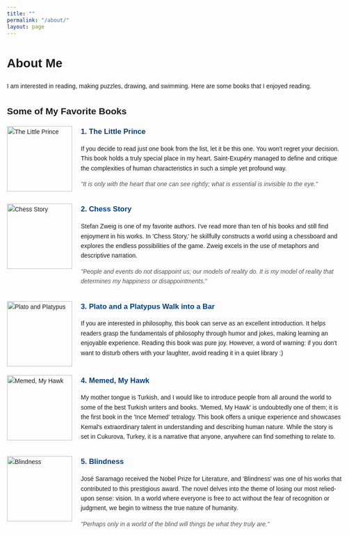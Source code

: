 ```yaml
---
title: ""
permalink: "/about/"
layout: page
---
```

<html lang="en">
<head>
    <meta charset="UTF-8">
    <meta name="viewport" content="width=device-width, initial-scale=1.0">
    <style>
        body {
            font-family: Arial, sans-serif;
            line-height: 1.6;
            max-width: 800px;
            margin: 0 auto;
        }
        .book {
            display: flex;
            align-items: flex-start;
            margin-bottom: 20px;
        }
        .book img {
            width: 150px;
            height: auto;
            margin-right: 20px;
        }
        .book-content {
            max-width: 600px;
        }
        .book-content a {
            font-weight: bold;
            font-size: 1.2em;
            color: #004080;
            text-decoration: none;
        }
        .book-content a:hover {
            text-decoration: underline;
        }
        .quote {
            font-style: italic;
            color: #555;
            margin-top: 10px;
        }
    </style>
</head>
<body>

<h1>About Me</h1>
<p>I am interested in reading, making puzzles, drawing, and swimming. Here are some books that I enjoyed reading.</p>

<h2>Some of My Favorite Books</h2>

<div class="book">
    <img src="https://lh3.googleusercontent.com/pd1cIhQDdTJGqVI2uwFwzL2IhEbssAfb7hbOjN8sb4BXGmKKR9OlfSYbq6cO91rzOXZZB_Nokww-Jw0yEY_wBoilpEE6gO9zdlDZ9uam3ZC2wJONeS2n98_JpOFlONfHz2ebnr6ErQ=w2400" alt="The Little Prince">
    <div class="book-content">
        <a href="https://en.wikipedia.org/wiki/The_Little_Prince">1. The Little Prince</a>
        <p>If you decide to read just one book from the list, let it be this one. You won't regret your decision. This book holds a truly special place in my heart. Saint-Exupéry managed to define and critique the complexities of human characteristics in such a simple yet profound way.</p>
        <p class="quote">"It is only with the heart that one can see rightly; what is essential is invisible to the eye."</p>
    </div>
</div>

<div class="book">
    <img src="https://lh3.googleusercontent.com/ZPWEanAMyFuJ9n4f5gGyeqEzNKQ-lQuIeCfCsMU0E1DlCc3MFTzWDbyZObaxUiobSz-J1QxA_8lMxOVtiSshKvL9aSX5L_UcjFLMK4i6sxV825tvLJAjwnpK0hUIF5w6L_ltVYvEzg=w2400" alt="Chess Story">
    <div class="book-content">
        <a href="https://en.wikipedia.org/wiki/The_Royal_Game">2. Chess Story</a>
        <p>Stefan Zweig is one of my favorite authors. I've read more than ten of his books and still find enjoyment in his works. In 'Chess Story,' he skillfully constructs a world using a chessboard and explores the endless possibilities of the game. Zweig excels in the use of metaphors and descriptive narration.</p>
        <p class="quote">"People and events do not disappoint us; our models of reality do. It is my model of reality that determines my happiness or disappointments."</p>
    </div>
</div>

<div class="book">
    <img src="https://lh3.googleusercontent.com/w4Hilj-20Ssop_hb63ABxwDg4Hrm9p7_mB6TSbBGSYa9ak1E3NnS6wSwqqAFYOazOsbfsqSQMTdZfANr9NzXp7_107P0OQS_6PG2gQRrYGnornJBjSTWr8YxB-Y3bsHXj0lGJ7fyqQ=w2400" alt="Plato and Platypus">
    <div class="book-content">
        <a href="https://en.wikipedia.org/wiki/Plato_and_a_Platypus_Walk_Into_a_Bar">3. Plato and a Platypus Walk into a Bar</a>
        <p>If you are interested in philosophy, this book can serve as an excellent introduction. It helps readers grasp the fundamentals of philosophy through humor and jokes, making learning an enjoyable experience. Reading this book was pure joy. However, a word of warning: if you don't want to disturb others with your laughter, avoid reading it in a quiet library :)</p>
    </div>
</div>

<div class="book">
    <img src="https://lh3.googleusercontent.com/amQjYm2M_lVGOgvI4E97Mrkdns4kP2kFr94Gmp0f2NEbX1_fM_P7dRynJ-7RTBf4j7nK-F3KWWo4x4sNtGuxNPuETsQe02AyR5pH7-rMsOGV2KYh9Xc_GMzil9fQ3yT9zkqO93ZCwQ=w2400" alt="Memed, My Hawk">
    <div class="book-content">
        <a href="https://en.wikipedia.org/wiki/Memed,_My_Hawk">4. Memed, My Hawk</a>
        <p>My mother tongue is Turkish, and I would like to introduce people from all around the world to some of the best Turkish writers and books. 'Memed, My Hawk' is undoubtedly one of them; it is the first book in the 'Ince Memed' tetralogy. This book offers a unique experience and showcases Kemal's extraordinary talent in understanding and describing human nature. While the story is set in Cukurova, Turkey, it is a narrative that anyone, anywhere can find something to relate to.</p>
    </div>
</div>

<div class="book">
    <img src="https://lh3.googleusercontent.com/mKn-Cp4_rA0xE9YNfPayGHW16BULw_ggB-KhxuTIxUqzLgxbmTs5RJs5EfA_2BCi6AWT4oK5D290vMFjg776PG861t_PExIZ_BMjiLNv6kqPgsJksu_F9afOHpM_vfS1t3kaXWX6Xg=w2400" alt="Blindness">
    <div class="book-content">
        <a href="https://en.wikipedia.org/wiki/Blindness_(novel)">5. Blindness</a>
        <p>José Saramago received the Nobel Prize for Literature, and 'Blindness' was one of his works that contributed to this prestigious award. The novel delves into the theme of losing our most relied-upon sense: vision. In a world where everyone is free to act without the fear of recognition or judgment, we begin to witness the true nature of humanity.</p>
        <p class="quote">"Perhaps only in a world of the blind will things be what they truly are."</p>
    </div>
</div>

</body>
</html>
